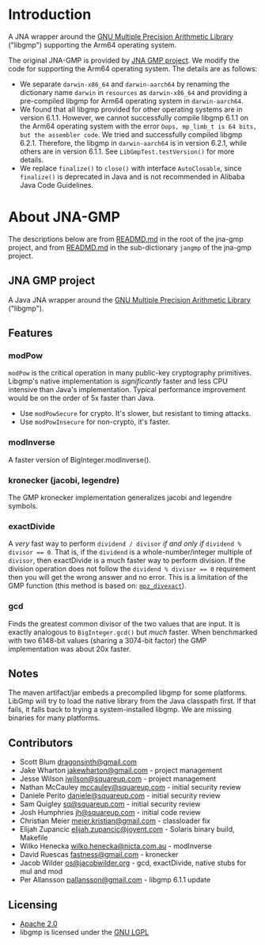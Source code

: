 # Introduction

A JNA wrapper around the [GNU Multiple Precision Arithmetic Library](http://gmplib.org/) ("libgmp") supporting the Arm64 operating system. 

The original JNA-GMP is provided by [JNA GMP project](https://github.com/square/jna-gmp). We modify the code for supporting the Arm64 operating system. The details are as follows:

- We separate `darwin-x86_64` and `darwin-aarch64` by renaming the dictionary name `darwin` in `resources` as `darwin-x86_64` and providing a pre-compiled libgmp for Arm64 operating system in `darwin-aarch64`.
- We found that all libgmp provided for other operating systems are in version 6.1.1. However, we cannot successfully compile libgmp 6.1.1 on the Arm64 operating system with the error `Oops, mp_limb_t is 64 bits, but the assembler code`. We tried and successfully compiled libgmp 6.2.1. Therefore, the libgmp in `darwin-aarch64` is in version 6.2.1, while others are in version 6.1.1. See `LibGmpTest.testVersion()` for more details.
- We replace `finalize()` to `close()` with interface `AutoClosable`, since `finalize()` is deprecated in Java and is not recommended in Alibaba Java Code Guidelines.

# About JNA-GMP

The descriptions below are from [READMD.md](https://github.com/square/jna-gmp/blob/master/README.md) in the root of the jna-gmp project, and from [READMD.md](https://github.com/square/jna-gmp/tree/master/jnagmp) in the sub-dictionary `jangmp` of the jna-gmp project.

## JNA GMP project

A Java JNA wrapper around the [GNU Multiple Precision Arithmetic Library](http://gmplib.org/) ("libgmp").

## Features

### modPow

`modPow` is the critical operation in many public-key cryptography primitives. Libgmp's native implementation is *significantly* faster and less CPU intensive than Java's implementation.  Typical performance improvement would be on the order of 5x faster than Java.

- Use `modPowSecure` for crypto. It's slower, but resistant to timing attacks.
- Use `modPowInsecure` for non-crypto, it's faster.

### modInverse

A faster version of BigInteger.modInverse().

### kronecker (jacobi, legendre)

The GMP kronecker implementation generalizes jacobi and legendre symbols.

### exactDivide

A *very* fast way to perform `dividend / divisor` *if and only if* `dividend % divisor == 0`. That is, if the `dividend` is a whole-number/integer multiple of `divisor`, then exactDivide is a much faster way to perform division. If the division operation does not follow the `dividend % divisor == 0` requirement then you will get the wrong answer and no error. This is a 
limitation of the GMP function (this method is based on: [`mpz_divexact`](https://gmplib.org/manual/Integer-Division.html#index-mpz_005fdivexact)). 

### gcd

Finds the greatest common divisor of the two values that are input. It is exactly analogous to `BigInteger.gcd()` but *much* faster. When benchmarked with two 6148-bit values (sharing a 3074-bit factor) the GMP implementation was about 20x faster. 

## Notes

The maven artifact/jar embeds a precompiled libgmp for some platforms.  LibGmp will try to load the native library from the Java classpath first. If that fails, it falls back to trying a system-installed libgmp. We are missing binaries for many platforms.

## Contributors

- Scott Blum <dragonsinth@gmail.com>
- Jake Wharton <jakewharton@gmail.com> - project management
- Jesse Wilson <jwilson@squareup.com> - project management
- Nathan McCauley <mccauley@squareup.com> - initial security review
- Daniele Perito <daniele@squareup.com> - initial security review
- Sam Quigley <sq@squareup.com> - initial security review
- Josh Humphries <jh@squareup.com> - initial code review
- Christian Meier <meier.kristian@gmail.com> - classloader fix
- Elijah Zupancic <elijah.zupancic@joyent.com> - Solaris binary build, Makefile
- Wilko Henecka <wilko.henecka@nicta.com.au> - modInverse
- David Ruescas <fastness@gmail.com> - kronecker
- Jacob Wilder <os@jacobwilder.org> - gcd, exactDivide, native stubs for mul and mod
- Per Allansson <pallansson@gmail.com> - libgmp 6.1.1 update

## Licensing

- [Apache 2.0](http://www.apache.org/licenses/LICENSE-2.0.html)
- libgmp is licensed under the [GNU LGPL](https://www.gnu.org/copyleft/lesser.html)